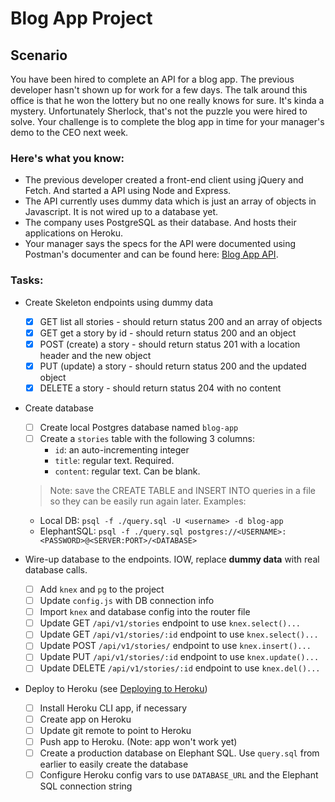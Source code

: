 # Blog App Project

## Scenario
You have been hired to complete an API for a blog app. The previous developer hasn't shown up for work for a few days. The talk around this office is that he won the lottery but no one really knows for sure. It's kinda a mystery. Unfortunately Sherlock, that's not the puzzle you were hired to solve. Your challenge is to complete the blog app in time for your manager's demo to the CEO next week.

### Here's what you know:
- The previous developer created a front-end client using jQuery and Fetch. And started a API using Node and Express.
- The API currently uses dummy data which is just an array of objects in Javascript. It is not wired up to a database yet.
- The company uses PostgreSQL as their database. And hosts their applications on Heroku.
- Your manager says the specs for the API were documented using Postman's documenter and can be found here: [Blog App API](https://documenter.getpostman.com/view/1161985/blog-app/7EBeDoD).

### Tasks: 
- Create Skeleton endpoints using dummy data
  - [x] GET list all stories - should return status 200 and an array of objects
  - [x] GET get a story by id - should return status 200 and an object
  - [x] POST (create) a story - should return status 201 with a location header and the new object
  - [x] PUT (update) a story - should return status 200 and the updated object
  - [x] DELETE a story - should return status 204 with no content

- Create database
  - [ ] Create local Postgres database named `blog-app`
  - [ ] Create a `stories` table with the following 3 columns:
    - `id`: an auto-incrementing integer
    - `title`: regular text. Required.
    - `content`: regular text. Can be blank.

  > Note: save the CREATE TABLE and INSERT INTO queries in a file so they can be easily run again later. Examples:
    - Local DB: `psql -f ./query.sql -U <username> -d blog-app`
    - ElephantSQL: `psql -f ./query.sql postgres://<USERNAME>:<PASSWORD>@<SERVER:PORT>/<DATABASE>`

- Wire-up database to the endpoints. IOW, replace **dummy data** with real database calls.
  - [ ] Add `knex` and `pg` to the project
  - [ ] Update `config.js` with DB connection info
  - [ ] Import `knex` and database config into the router file
  - [ ] Update GET `/api/v1/stories` endpoint to use `knex.select()...`
  - [ ] Update GET `/api/v1/stories/:id` endpoint to use `knex.select()...`
  - [ ] Update POST `/api/v1/stories/` endpoint to use `knex.insert()...`
  - [ ] Update PUT `/api/v1/stories/:id` endpoint to use `knex.update()...`
  - [ ] Update DELETE `/api/v1/stories/:id` endpoint to use `knex.del()...`

- Deploy to Heroku (see [Deploying to Heroku](https://courses.thinkful.com/node-001v5/project/1.3.5))
  - [ ] Install Heroku CLI app, if necessary
  - [ ] Create app on Heroku
  - [ ] Update git remote to point to Heroku
  - [ ] Push app to Heroku. (Note: app won't work yet)
  - [ ] Create a production database on Elephant SQL. Use `query.sql` from earlier to easily create the database
  - [ ] Configure Heroku config vars to use `DATABASE_URL` and the Elephant SQL connection string  
